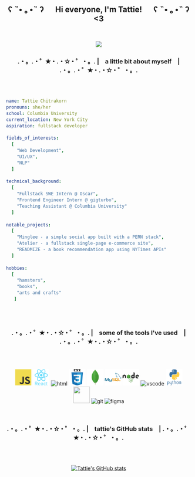 <h2 align="center"> ʕ ˵• ₒ •˵ ʔ &emsp; Hi everyone, I'm Tattie! &emsp; ʕ ˵• ₒ •˵ ʔ <3 </h2>
<br>

<div align="center">
  
![](https://media.giphy.com/media/AbDb2PniluFwY/giphy.gif)
  
</div>

<h3 align="center"> .・。.・゜✭・.・✫・゜・。. |&emsp;a little bit about myself&emsp;| .・。.・゜✭・.・✫・゜・。.</h3>
<br>
<br>

```yaml
name: Tattie Chitrakorn
pronouns: she/her
school: Columbia University
current_location: New York City
aspiration: fullstack developer

fields_of_interests:
  [
    "Web Development",
    "UI/UX",
    "NLP"
  ]
  
technical_background:
  [
    "Fullstack SWE Intern @ Oscar",
    "Frontend Engineer Intern @ gigturbo",
    "Teaching Assistant @ Columbia University"
  ]
 
notable_projects: 
  [
    "Minglee - a simple social app built with a PERN stack",
    "Atelier - a fullstack single-page e-commerce site",
    "READMIZE - a book recommendation app using NYTimes APIs"
  ]
 
hobbies: 
  [
    "hamsters",
    "books",
    "arts and crafts"
   ]
  
```

<br>
<h3 align="center"> .・。.・゜✭・.・✫・゜・。. |&emsp;some of the tools I've used&emsp;| .・。.・゜✭・.・✫・゜・。.</h2>
<br>
<br>

<p align="center">
<img src="https://raw.githubusercontent.com/devicons/devicon/master/icons/javascript/javascript-original.svg" alt="javascript" width="45" height="45" />
<img src="https://raw.githubusercontent.com/devicons/devicon/master/icons/react/react-original-wordmark.svg" alt="react" width="45" height="45" />
<img src="https://cdn.jsdelivr.net/gh/devicons/devicon/icons/html5/html5-original.svg" alt="html" width="45" height="45"/>
<img src="https://raw.githubusercontent.com/devicons/devicon/master/icons/css3/css3-original-wordmark.svg" alt="css3" width="45" height="45" />
<img src="https://raw.githubusercontent.com/devicons/devicon/master/icons/mongodb/mongodb-original.svg" alt="mongodb" width="45" height="45" />
<img src="https://raw.githubusercontent.com/devicons/devicon/master/icons/mysql/mysql-original-wordmark.svg" alt="mysql" width="45" height="45" />
<img src="https://raw.githubusercontent.com/devicons/devicon/master/icons/nodejs/nodejs-original-wordmark.svg" alt="nodejs" width="45" height="45" />
<img src="https://cdn.jsdelivr.net/gh/devicons/devicon/icons/vscode/vscode-original.svg" alt="vscode" width="45" height="45"/>
<img src="https://raw.githubusercontent.com/devicons/devicon/master/icons/python/python-original-wordmark.svg" alt="python" width="45" height="45" />
<img src="https://cdn.jsdelivr.net/gh/devicons/devicon/icons/amazonwebservices/amazonwebservices-plain-wordmark.svg" width="45" height="45"/>      
<img src="https://cdn.jsdelivr.net/gh/devicons/devicon/icons/git/git-original.svg" alt="git" width="45" height="45"/>
<img src="https://cdn.jsdelivr.net/gh/devicons/devicon/icons/figma/figma-original.svg" alt="figma" width="45" height="45"/>   
</p>

<br>
<h3 align="center"> .・。.・゜✭・.・✫・゜・。. |&emsp;tattie's GitHub stats&emsp;| .・。.・゜✭・.・✫・゜・。.</h3>
<br>
<br>
<div align="center">
  
[![Tattie's GitHub stats](https://github-readme-stats.vercel.app/api?username=tchitrakorn&hide=stars,issues&count_private=true&include_all_commits=true&theme=radical&hide_title=true&show_icons=true)](https://github.com/anuraghazra/github-readme-stats)

</div>



